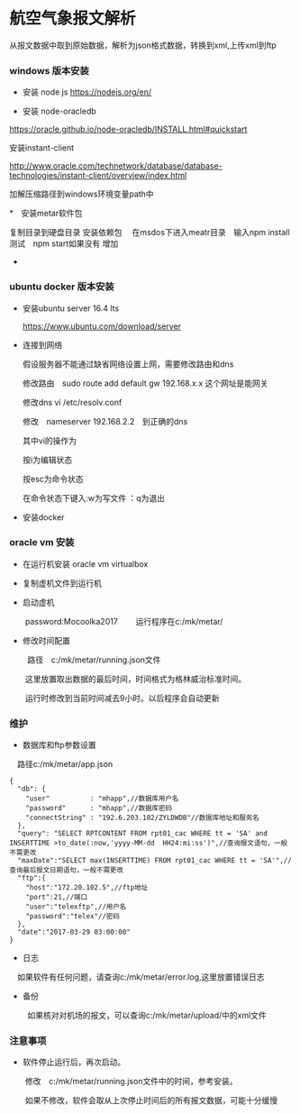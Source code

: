 # 航空气象报文解析

从报文数据中取到原始数据，解析为json格式数据，转换到xml,上传xml到ftp

### windows 版本安装

* 安装 node js
 https://nodejs.org/en/

* 安装 node-oracledb

https://oracle.github.io/node-oracledb/INSTALL.html#quickstart

安装instant-client

http://www.oracle.com/technetwork/database/database-technologies/instant-client/overview/index.html

加解压缩路径到windows环境变量path中

*　安装metar软件包

复制目录到硬盘目录 
安装依赖包　
在msdos下进入meatr目录　输入npm install
测试　npm start如果没有
增加


*

### ubuntu docker 版本安装
* 安装ubuntu server 16.4 lts

   https://www.ubuntu.com/download/server

* 连接到网络

   假设服务器不能通过缺省网络设置上网，需要修改路由和dns

   修改路由　sudo route add default gw 192.168.x.x 这个网址是能网关

   修改dns vi /etc/resolv.conf 

   修改　nameserver 192.168.2.2　到正确的dns

   其中vi的操作为

   按i为编辑状态

   按esc为命令状态

   在命令状态下键入:w为写文件 ：q为退出


* 安装docker 







### oracle vm 安装

* 在运行机安装 oracle vm virtualbox

* 复制虚机文件到运行机

* 启动虚机 

　　password:Mocoolka2017
　　运行程序在c:/mk/metar/

* 修改时间配置

　　
   路径　c:/mk/metar/running.json文件

　　这里放置取出数据的最后时间，时间格式为格林威治标准时间。

　　运行时修改到当前时间减去9小时。以后程序会自动更新


### 维护

* 数据库和ftp参数设置

　路径c:/mk/metar/app.json


```
{
  "db": {
    "user"          : "mhapp",//数据库用户名
    "password"      : "mhapp",//数据库密码
    "connectString" : "192.6.203.102/ZYLDWDB"//数据库地址和服务名
  },
  "query": "SELECT RPTCONTENT FROM rpt01_cac WHERE tt = 'SA' and INSERTTIME >to_date(:now,'yyyy-MM-dd  HH24:mi:ss')",//查询报文语句，一般不需更改
  "maxDate":"SELECT max(INSERTTIME) FROM rpt01_cac WHERE tt = 'SA'",//查询最后报文日期语句，一般不需更改
  "ftp":{
    "host":"172.20.102.5",//ftp地址
    "port":21,//端口
    "user":"telexftp",//用户名
    "password":"telex"//密码
  },
  "date":"2017-03-29 03:00:00"
}
```

* 日志

　如果软件有任何问题，请查询c:/mk/metar/error.log,这里放置错误日志

* 备份

　
　如果核对对机场的报文，可以查询c:/mk/metar/upload/中的xml文件

### 注意事项

* 软件停止运行后，再次启动。

　　修改　c:/mk/metar/running.json文件中的时间，参考安装。

　　如果不修改，软件会取从上次停止时间后的所有报文数据，可能十分缓慢
